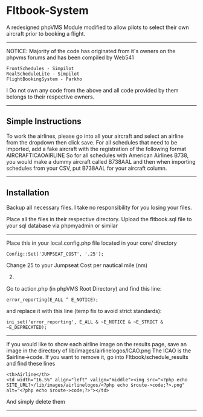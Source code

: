 # Fltbook-System
A redesigned phpVMS Module modified to allow pilots to select their own aircraft prior to booking a flight.

--------------------
NOTICE: Majority of the code has originated from it's owners on the phpvms forums and has been compiled by Web541

	FrontSchedules - Simpilot
    RealScheduleLite - Simpilot
    FlightBookingSystem - Parkho
    
    
I Do not own any code from the above and all code provided by them belongs to their respective owners.

----------------------
Simple Instructions
----------------------

To work the airlines, please go into all your aircraft and select an airline from the dropdown then click save.
For all schedules that need to be imported, add a fake aircraft with the registration of the following format AIRCRAFTICAOAIRLINE
So for all schedules with American Airlines B738, you would make a dummy aircraft called B738AAL and then when importing schedules from your CSV, put B738AAL for your aircraft column.

----------------------
 Installation
----------------------

Backup all necessary files. I take no responsibility for you losing your files.

Place all the files in their respective directory.
Upload the fltbook.sql file to your sql database via phpmyadmin or similar

---------------------

Place this in your local.config.php file located in your core/ directory

  	Config::Set('JUMPSEAT_COST', '.25');
   
Change 25 to your Jumpseat Cost per nautical mile (nm)

2.
  Go to action.php (in phpVMS Root Directory) and find this line:
    
    error_reporting(E_ALL ^ E_NOTICE);
    
  and replace it with this line (temp fix to avoid strict standards):

    ini_set('error_reporting', E_ALL & ~E_NOTICE & ~E_STRICT & ~E_DEPRECATED);

----------------------

If you would like to show each airline image on the results page, save an image in the directory of lib/images/airlinelogos/ICAO.png
The ICAO is the $airline->code. 
If you want to remove it, go into Fltbook/schedule_results and find these lines

	<th>Airline</th>
	<td width="16.5%" align="left" valign="middle"><img src="<?php echo SITE_URL?>/lib/images/airlinelogos/<?php echo $route->code;?>.png" alt="<?php echo $route->code;?>"></td>

And simply delete them

----------------------
